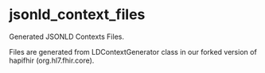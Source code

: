 # jsonld_context_files
Generated JSONLD Contexts Files.

Files are generated from LDContextGenerator class in our forked version of hapifhir (org.hl7.fhir.core).
